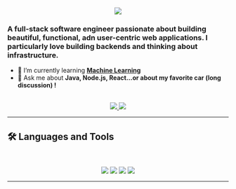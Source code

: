 <!--<img src="https://github.com/TheSunsHoRyzen/TheSunsHoRyzen/blob/main/software-developer.png" alt="Banner of a developer sitting in front of a desk"> -->
<h1 align="center">
    <img src="https://readme-typing-svg.herokuapp.com/?font=Inter&size=48&center=true&vCenter=true&width=500&height=70&color=4493F8&duration=4000&lines=Hi+There!+👋;+I'm+Hasan+Ali!;" />
</h1>

### A full-stack software engineer passionate about building beautiful, functional, adn user-centric web applications. I particularly love building backends and thinking about infrastructure.


- 🌱 I’m currently learning **[Machine Learning](https://developers.google.com/machine-learning/crash-course/neural-networks)**
- 💬 Ask me about **Java, Node.js, React...or about my favorite car (long discussion) !**

<br>

<div align="center">
  <a href="hasanali5103@gmail.com">
    <img src="https://img.shields.io/badge/Gmail-333333?style=for-the-badge&logo=gmail&logoColor=red" />
  </a>
  <a href="https://www.linkedin.com/in/hasan-ali-618021292/" target="_blank">
    <img src="https://img.shields.io/badge/LinkedIn-0077B5?style=for-the-badge&logo=linkedin&logoColor=white" target="_blank" />
  </a>

</div>

<hr>

## 🛠️ Languages and Tools

<br>

<p align="center">
  <img src="https://skillicons.dev/icons?i=js,ts,html,css,java,py,c" />
  <img src="https://skillicons.dev/icons?i=react,nextjs,express,flask,tailwind,graphql,prisma,jest" />
  <img src="https://skillicons.dev/icons?i=postgres,sqlite,aws,docker,git,linux" />
  <img src="https://skillicons.dev/icons?i=pytorch,selenium" />
</p>

<hr>

<!--
**TheSunsHoRyzen/TheSunsHoRyzen** is a ✨ _special_ ✨ repository because its `README.md` (this file) appears on your GitHub profile.

Here are some ideas to get you started:

- 🔭 I’m currently working on ...
- 🌱 I’m currently learning ...
- 👯 I’m looking to collaborate on ...
- 🤔 I’m looking for help with ...
- 💬 Ask me about ...
- 📫 How to reach me: ...
- 😄 Pronouns: ...
- ⚡ Fun fact: ...
-->
